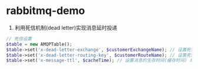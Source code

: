 # rabbitmq-demo
1. 利用死信机制(dead letter)实现消息延时投递
```php
// 死信设置
$table = new AMQPTable();
$table->set('x-dead-letter-exchange', $customerExchangeName); // 设置死信队列，这里是我们的消费者队列
$table->set('x-dead-letter-routing-key', $customerRouteName); // 设置死信队列的路由
$table->set('x-message-ttl', $cacheTime); // 设置消息的生存时间(缓存时间) 单位毫秒
```
